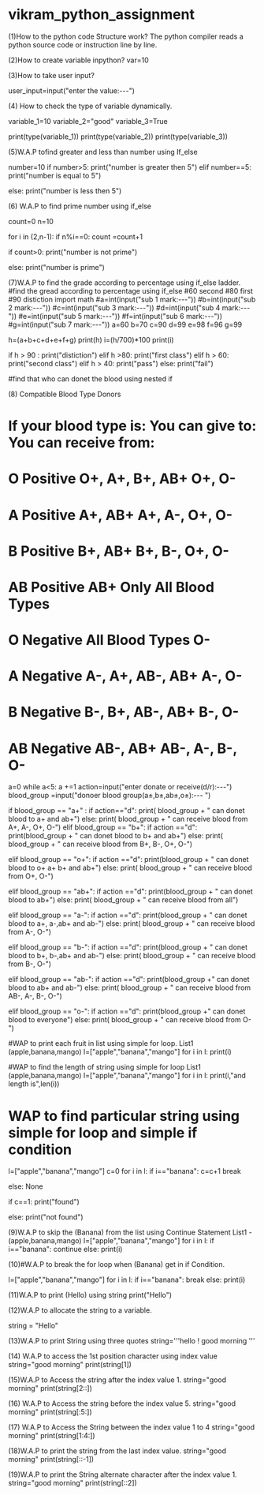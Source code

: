 # vikram_python_assignment
 
  (1)How to the python code Structure work?
  The python compiler reads a python source code or instruction line by line.
 
 
 (2)How to create variable inpython?
 var=10
 
 (3)How to take user input?

user_input=input("enter the value:---")

(4) How to check the type of variable dynamically.

variable_1=10
variable_2="good"
variable_3=True

print(type(variable_1))
print(type(variable_2))
print(type(variable_3))

(5)W.A.P tofind greater and less than number using If_else

number=10
if number>5:
  print("number is greater then 5")
elif number==5:
  print("number is equal to 5")

else:
  print("number is less then 5")  

(6) W.A.P to find prime number using if_else

count=0
n=10

for i in (2,n-1):
  if n%i==0:
    count =count+1
    
if count>0:
  print("number is not prime")

else:
  print("number is prime")

(7)W.A.P to find the grade according to percentage using if_else ladder.
    #find the gread according to percentage using if_else 
    #60 second
    #80 first
    #90 distiction
import math
#a=int(input("sub 1 mark:---"))
#b=int(input("sub 2 mark:---"))
#c=int(input("sub 3 mark:---"))
#d=int(input("sub 4 mark:---"))
#e=int(input("sub 5 mark:---"))
#f=int(input("sub 6 mark:---"))
#g=int(input("sub 7 mark:---"))
a=60
b=70
c=90
d=99
e=98
f=96
g=99

h=(a+b+c+d+e+f+g)
print(h)
i=(h/700)*100
print(i)

if h > 90 :
   print("distiction")
elif h >80:
   print("first class")
elif h > 60:
   print("second class")
elif h > 40:
   print("pass")
else:
   print("fail")

#find that who can donet the blood using nested if


(8) Compatible Blood Type Donors

# If your blood type is:	     You can give to:	      You can receive from:
# O Positive	                 O+, A+, B+, AB+	      O+, O-
# A Positive	                 A+, AB+              	A+, A-, O+, O-
# B Positive	                 B+, AB+	              B+, B-, O+, O-
# AB Positive	                 AB+ Only	              All Blood Types
# O Negative	                 All Blood Types	      O-
# A Negative	                 A-, A+, AB-, AB+	      A-, O-
# B Negative	                 B-, B+, AB-, AB+	      B-, O-
# AB Negative	                 AB-, AB+             	AB-, A-, B-, O-
a=0
while a<5:
 a +=1
 action=input("enter donate or receive(d/r):---")
 blood_group =input("donoer blood group(a±,b±,ab±,o±):--- ")

 if blood_group == "a+" :
   if action=="d":
     print( blood_group  + " can donet blood to a+ and ab+")
   else:
     print( blood_group  + " can receive blood from	A+, A-, O+, O-")
 elif blood_group == "b+":
   if action =="d":
     print(blood_group + " can donet blood to b+ and ab+")
   else:
     print( blood_group  + " can receive blood from	B+, B-, O+, O-")

 elif blood_group == "o+":
   if action =="d": 
     print(blood_group + " can donet blood to o+ a+ b+ and ab+")
   else:
     print( blood_group  + " can receive blood from O+, O-")

 elif blood_group == "ab+":
   if action =="d":
     print(blood_group + " can donet blood to ab+")
   else:
     print( blood_group  + " can receive blood from all")

 elif blood_group == "a-":
   if action =="d":
     print(blood_group + " can donet blood to a+, a-,ab+ and ab-")
   else:
     print( blood_group  + " can receive blood from	A-, O-")

 elif blood_group == "b-":
   if action =="d":
     print(blood_group + " can donet blood to b+, b-,ab+ and ab-")
   else:
     print( blood_group  + " can receive blood from	B-, O-")

 elif blood_group == "ab-":
   if action =="d":
     print(blood_group  +" can donet blood to ab+ and ab-")
   else:
     print( blood_group  + " can receive blood from AB-, A-, B-, O-")
  
 elif blood_group == "o-":
   if action =="d":
     print(blood_group  +" can donet blood to everyone")
   else:
     print( blood_group  + " can receive blood from O-")
     

#WAP to print each fruit in list using simple for loop. List1 (apple,banana,mango)
l=["apple","banana","mango"]
for i in l:
  print(i)
  
  
#WAP to find the length of string using simple for loop List1 (apple,banana,mango) 
l=["apple","banana","mango"]
for i in l:
  print(i,"and length is",len(i))

# WAP to find particular string using simple for loop and simple if condition
l=["apple","banana","mango"]
c=0
for i in l:
  if i=="banana":
    c=c+1
    break

  else:
    None

if c==1:
  print("found")

else:
  print("not found")


(9)W.A.P to skip the (Banana) from the list using Continue Statement List1 -(apple,banana,mango)
l=["apple","banana","mango"]
for i in l:
  if i=="banana":
     continue
  else:
    print(i)
    
 (10)#W.A.P to break the for loop when (Banana) get in if Condition.
 
l=["apple","banana","mango"]
for i in l:
  if i=="banana":
     break
  else:
    print(i)
    
  (11)W.A.P to print (Hello) using string 
print("Hello")


(12)W.A.P to allocate the string to a variable.

string = "Hello"


(13)W.A.P to print String using three quotes 
string='''hello !
            good morning '''
            
        
 (14) W.A.P to access the 1st position character using index value
string="good morning"
print(string[1])


(15)W.A.P to Access the string after the index value 1.
string="good morning"
print(string[2::])


(16) W.A.P to Access the string before the index value 5.
string="good morning"
print(string[:5:])


(17) W.A.P to Access the String between the index value 1 to 4 
string="good morning"
print(string[1:4:])


(18)W.A.P to print the string from the last index value.
string="good morning"
print(string[::-1])


(19)W.A.P to print the String alternate character after the index value 1.
string="good morning"
print(string[::2])
